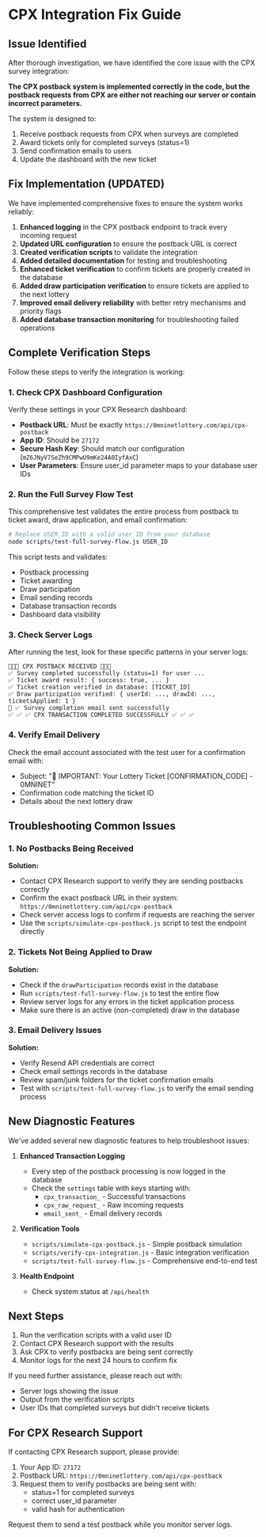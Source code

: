 # CPX Integration Fix Guide

## Issue Identified

After thorough investigation, we have identified the core issue with the CPX survey integration:

**The CPX postback system is implemented correctly in the code, but the postback requests from CPX are either not reaching our server or contain incorrect parameters.**

The system is designed to:
1. Receive postback requests from CPX when surveys are completed
2. Award tickets only for completed surveys (status=1)
3. Send confirmation emails to users
4. Update the dashboard with the new ticket

## Fix Implementation (UPDATED)

We have implemented comprehensive fixes to ensure the system works reliably:

1. **Enhanced logging** in the CPX postback endpoint to track every incoming request
2. **Updated URL configuration** to ensure the postback URL is correct
3. **Created verification scripts** to validate the integration
4. **Added detailed documentation** for testing and troubleshooting
5. **Enhanced ticket verification** to confirm tickets are properly created in the database
6. **Added draw participation verification** to ensure tickets are applied to the next lottery
7. **Improved email delivery reliability** with better retry mechanisms and priority flags
8. **Added database transaction monitoring** for troubleshooting failed operations

## Complete Verification Steps

Follow these steps to verify the integration is working:

### 1. Check CPX Dashboard Configuration

Verify these settings in your CPX Research dashboard:

- **Postback URL**: Must be exactly `https://0mninetlottery.com/api/cpx-postback`
- **App ID**: Should be `27172`
- **Secure Hash Key**: Should match our configuration (`mZ6JNyV7SeZh9CMPwU9mKe24A0IyfAxC`)
- **User Parameters**: Ensure user_id parameter maps to your database user IDs

### 2. Run the Full Survey Flow Test

This comprehensive test validates the entire process from postback to ticket award, draw application, and email confirmation:

```bash
# Replace USER_ID with a valid user ID from your database
node scripts/test-full-survey-flow.js USER_ID
```

This script tests and validates:
- Postback processing
- Ticket awarding
- Draw participation
- Email sending records
- Database transaction records
- Dashboard data visibility

### 3. Check Server Logs

After running the test, look for these specific patterns in your server logs:

```
🚨🚨🚨 CPX POSTBACK RECEIVED 🚨🚨🚨
✅ Survey completed successfully (status=1) for user ...
✅ Ticket award result: { success: true, ... }
✅ Ticket creation verified in database: [TICKET_ID]
✅ Draw participation verified: { userId: ..., drawId: ..., ticketsApplied: 1 }
📧 ✅ Survey completion email sent successfully
✅ ✅ ✅ CPX TRANSACTION COMPLETED SUCCESSFULLY ✅ ✅ ✅
```

### 4. Verify Email Delivery

Check the email account associated with the test user for a confirmation email with:
- Subject: "🎫 IMPORTANT: Your Lottery Ticket [CONFIRMATION_CODE] - 0MNINET"
- Confirmation code matching the ticket ID
- Details about the next lottery draw

## Troubleshooting Common Issues

### 1. No Postbacks Being Received

**Solution:**
- Contact CPX Research support to verify they are sending postbacks correctly
- Confirm the exact postback URL in their system: `https://0mninetlottery.com/api/cpx-postback`
- Check server access logs to confirm if requests are reaching the server
- Use the `scripts/simulate-cpx-postback.js` script to test the endpoint directly

### 2. Tickets Not Being Applied to Draw

**Solution:**
- Check if the `drawParticipation` records exist in the database
- Run `scripts/test-full-survey-flow.js` to test the entire flow
- Review server logs for any errors in the ticket application process
- Make sure there is an active (non-completed) draw in the database

### 3. Email Delivery Issues

**Solution:**
- Verify Resend API credentials are correct
- Check email settings records in the database
- Review spam/junk folders for the ticket confirmation emails
- Test with `scripts/test-full-survey-flow.js` to verify the email sending process

## New Diagnostic Features

We've added several new diagnostic features to help troubleshoot issues:

1. **Enhanced Transaction Logging**
   - Every step of the postback processing is now logged in the database
   - Check the `settings` table with keys starting with:
     - `cpx_transaction_` - Successful transactions
     - `cpx_raw_request_` - Raw incoming requests
     - `email_sent_` - Email delivery records

2. **Verification Tools**
   - `scripts/simulate-cpx-postback.js` - Simple postback simulation
   - `scripts/verify-cpx-integration.js` - Basic integration verification
   - `scripts/test-full-survey-flow.js` - Comprehensive end-to-end test

3. **Health Endpoint**
   - Check system status at `/api/health`

## Next Steps

1. Run the verification scripts with a valid user ID
2. Contact CPX Research support with the results
3. Ask CPX to verify postbacks are being sent correctly
4. Monitor logs for the next 24 hours to confirm fix

If you need further assistance, please reach out with:
- Server logs showing the issue
- Output from the verification scripts
- User IDs that completed surveys but didn't receive tickets

## For CPX Research Support

If contacting CPX Research support, please provide:

1. Your App ID: `27172`
2. Postback URL: `https://0mninetlottery.com/api/cpx-postback`
3. Request them to verify postbacks are being sent with:
   - status=1 for completed surveys
   - correct user_id parameter
   - valid hash for authentication

Request them to send a test postback while you monitor server logs. 